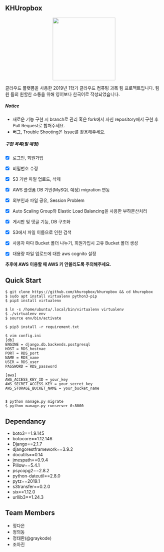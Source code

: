 ## KHUropbox

<p align="center"><img width="200" src="static/image/header.png" /></p>

클라우드 플랫폼을 사용한 2019년 1학기 클라우드 컴퓨팅 과목 팀 프로젝트입니다. 팀원 들의 원할한 소통을 위해 영어보다 한국어로 작성되었습니다.



##### Notice

- 새로운 기능 구현 시 branch로 관리 혹은 fork에서 자신 repository에서 구현 후 Pull Request로 합쳐주세요.
- 버그, Trouble Shooting은 Issue를 활용해주세요.



##### 구현 목록(및 예정)

- [x] 로그인, 회원가입  

- [x] 비밀번호 수정

- [x] S3 기반 파일 업로드, 삭제

- [x] AWS 플랫폼 DB 기반(MySQL 예정) migration 연동

- [x] 외부인과 파일 공유, Session Problem

- [x] Auto Scaling Group와 Elastic Load Balancing을 사용한 부하분산처리

- [x] 게시판 및 댓글 기능, DB 구조화

- [x] S3에서 파일 이름으로 인한 검색

- [x] 사용자 마다 Bucket 폴더 나누기, 회원가입시 고유 Bucket 폴더 생성

- [x] 대용량 파일 업로드에 대한 aws cognito 설정

  

**추후에 AWS 이용할 때 AWS 키 안올리도록 주의해주세요.**



## Quick Start

```shell
$ git clone https://github.com/khuropbox/khuropbox && cd khuropbox
$ sudo apt install virtualenv python3-pip
$ pip3 install virtualenv

$ ln -s /home/ubuntu/.local/bin/virtualenv virtualenv
$ ./virtualenv env
$ source env/bin/activate

$ pip3 install -r requirement.txt

$ vim config.ini
[db]
ENGINE = django.db.backends.postgresql
HOST = RDS_hostnae
PORT = RDS_port
NAME = RDS_name
USER = RDS_user
PASSWORD = RDS_password

[aws]
AWS_ACCESS_KEY_ID = your_key
AWS_SECRET_ACCESS_KEY = your_secret_key
AWS_STORAGE_BUCKET_NAME = your_bucket_name


$ python manage.py migrate
$ python manage.py runserver 0:8000
```




## Dependancy

- boto3==1.9.145
- botocore==1.12.146
- Django==2.1.7
- djangorestframework==3.9.2
- docutils==0.14
- jmespath==0.9.4
- Pillow==5.4.1
- psycopg2==2.8.2
- python-dateutil==2.8.0
- pytz==2019.1
- s3transfer==0.2.0
- six==1.12.0
- urllib3==1.24.3




## Team Members

- 정다은
- 정의동 
- 정태환(@graykode)
- 조아진